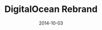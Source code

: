 ---
title: "DigitalOcean Rebrand"
date: 2014-10-03
summary: "The future of DigitalOcean is here. New identity and marketing site."
tags: protected
---
